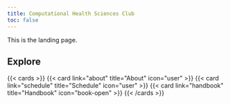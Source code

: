 ```yaml
---
title: Computational Health Sciences Club
toc: false
---
```


This is the landing page.

## Explore

{{< cards >}}
  {{< card link="about" title="About" icon="user" >}}
  {{< card link="schedule" title="Schedule" icon="user" >}}
  {{< card link="handbook" title="Handbook" icon="book-open" >}}
{{< /cards >}}
